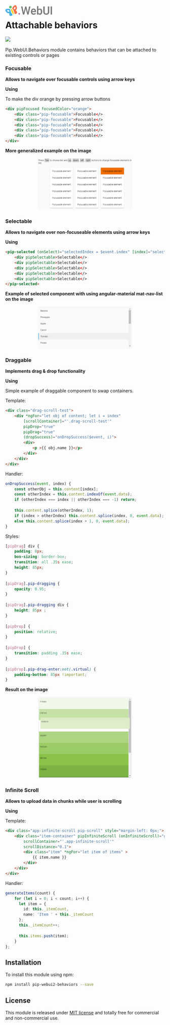 # <img src="https://github.com/pip-webui/pip-webui/raw/master/doc/Logo.png" alt="Pip.WebUI Logo" style="max-width:30%"> <br/> Attachable behaviors

![](https://img.shields.io/badge/license-MIT-blue.svg)

Pip.WebUI.Behaviors module contains behaviors that can be attached to existing controls or pages

### Focusable

**Allows to navigate over focusable controls using arrow keys**

**Using** 

To make the div orange by pressing arrow buttons

```html
<div pipFocused focusedColor="orange">
    <div class="pip-focusable">Focusable</>
    <div class="pip-focusable">Focusable</>
    <div class="pip-focusable">Focusable</>
    <div class="pip-focusable">Focusable</>
    <div class="pip-focusable">Focusable</>
</div>
```

**More generalized example on the image**

<a href="https://github.com/pip-webui2/pip-webui2-behaviors/raw/master/doc/images/focused.png" style="display: block; text-align: center;">
    <img style="max-width: 300px" src="https://github.com/pip-webui2/pip-webui2-behaviors/raw/master/doc/images/focused.png"/>
</a>


### Selectable

**Allows to navigate over non-focuseable elements using arrow keys**

**Using**

```html
<pip-selected (onSelect)="selectedIndex = $event.index" [index]="selectedIndex">
    <div pipSelectable>Selectable</>
    <div pipSelectable>Selectable</>
    <div pipSelectable>Selectable</>
    <div pipSelectable>Selectable</>
    <div pipSelectable>Selectable</>
</pip-selected>
```

**Example of selected component with using angular-material mat-nav-list on the image**

<a href="https://github.com/pip-webui2/pip-webui2-behaviors/raw/master/doc/images/selected.png" style="display: block; text-align: center;">
    <img style="max-width: 300px" src="https://github.com/pip-webui2/pip-webui2-behaviors/raw/master/doc/images/selected.png"/>
</a>

### Draggable

**Implements drag & drop functionality**

**Using**

Simple example of draggable component to swap containers.

Template:

```html
<div class="drag-scroll-test">
	<div *ngFor="let obj of content; let i = index"
		[scrollContainer]="'.drag-scroll-test'"
		pipDrop="true"
		pipDrag="true"
		(dropSuccess)="onDropSuccess($event, i)">
		<div>
			<p >{{ obj.name }}</p>
		</div>
	</div>
</div>
```

Handler: 

```typescript
onDropSuccess(event, index) {
    const otherObj = this.content[index];
    const otherIndex = this.content.indexOf(event.data);
    if (otherIndex === index || otherIndex === -1) return;

    this.content.splice(otherIndex, 1);
    if (index > otherIndex) this.content.splice(index, 0, event.data);
    else this.content.splice(index + 1, 0, event.data);
}
```

Styles: 

```css
[pipDrag] div {
    padding: 8px;
    box-sizing: border-box;
    transition: all .35s ease;
    height: 85px;
}

[pipDrag].pip-dragging {
    opacity: 0.95;
}

[pipDrag].pip-dragging div {
    height: 85px ;
}

[pipDrop] {
	position: relative;
}

[pipDrop] {
    transition: padding .35s ease;
}

[pipDrop].pip-drag-enter:not(.virtual) {
    padding-bottom: 85px !important;
}
```

**Result on the image**

<a href="https://github.com/pip-webui2/pip-webui2-behaviors/raw/master/doc/images/draggable.png" style="display: block; text-align: center;">
    <img style="max-width: 300px" src="https://github.com/pip-webui2/pip-webui2-behaviors/raw/master/doc/images/draggable.png"/>
</a>

### Infinite Scroll

**Allows to upload data in chunks while user is scrolling**

**Using**

Template:

```html
<div class="app-infinite-scroll pip-scroll" style="margin-left: 0px;">
    <div class="item-container" pipInfiniteScroll (onInfiniteScroll)="generateItems(10)" 
        scrollContainer="'.app-infinite-scroll'"
        scrollDistance="0.1">
        <div class="item" *ngFor="let item of items" >
            {{ item.name }}
        </div>
    </div>
</div>
```

Handler: 

```typescript
generateItems(count) {
    for (let i = 0; i < count; i++) {
      let item = {
        id: this._itemCount,
        name: 'Item ' + this._itemCount
      };
      this._itemCount++;

      this.items.push(item);
    }
};
```

## Installation

To install this module using npm:

```bash
npm install pip-webui2-behaviors --save
```

## <a name="license"></a>License

This module is released under [MIT license](License) and totally free for commercial and non-commercial use.

